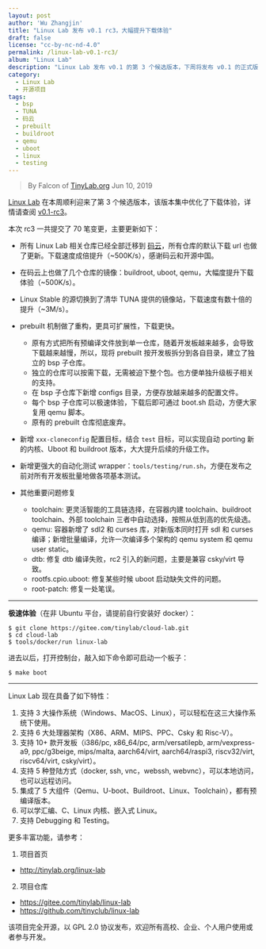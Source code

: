 ```yaml
---
layout: post
author: 'Wu Zhangjin'
title: "Linux Lab 发布 v0.1 rc3，大幅提升下载体验"
draft: false
license: "cc-by-nc-nd-4.0"
permalink: /linux-lab-v0.1-rc3/
album: "Linux Lab"
description: "Linux Lab 发布 v0.1 的第 3 个候选版本，下周将发布 v0.1 的正式版。"
category:
  - Linux Lab
  - 开源项目
tags:
  - bsp
  - TUNA
  - 码云
  - prebuilt
  - buildroot
  - qemu
  - uboot
  - linux
  - testing
---
```


> By Falcon of [TinyLab.org][1]
> Jun 10, 2019

[Linux Lab](/linux-lab) 在本周顺利迎来了第 3 个候选版本，该版本集中优化了下载体验，详情请查阅 [v0.1-rc3](https://gitee.com/tinylab/linux-lab/tree/v0.1-rc3)。

本次 rc3 一共提交了 70 笔变更，主要更新如下：

- 所有 Linux Lab 相关仓库已经全部迁移到 [码云](https://gitee.com/tinylab)，所有仓库的默认下载 url 也做了更新。下载速度成倍提升（~500K/s），感谢码云和开源中国。

- 在码云上也做了几个仓库的镜像：buildroot, uboot, qemu，大幅度提升下载体验（~500K/s）。

- Linux Stable 的源切换到了清华 TUNA 提供的镜像站，下载速度有数十倍的提升（~3M/s）。

- prebuilt 机制做了重构，更具可扩展性，下载更快。
  - 原有方式把所有预编译文件放到单一仓库，随着开发板越来越多，会导致下载越来越慢，所以，现将 prebuilt 按开发板拆分到各自目录，建立了独立的 bsp 子仓库。
  - 独立的仓库可以按需下载，无需被迫下整个包。也方便单独升级板子相关的支持。
  - 在 bsp 子仓库下新增 configs 目录，方便存放越来越多的配置文件。
  - 每个 bsp 子仓库可以极速体验，下载后即可通过 boot.sh 启动，方便大家复用 qemu 脚本。
  - 原有的 prebuilt 仓库彻底废弃。

- 新增 `xxx-cloneconfig` 配置目标，结合 `test` 目标，可以实现自动 porting 新的内核、Uboot 和 buildroot 版本，大大提升后续的升级工作。

- 新增更强大的自动化测试 wrapper：`tools/testing/run.sh`，方便在发布之前对所有开发板批量地做各项基本测试。

- 其他重要问题修复
  - toolchain: 更灵活智能的工具链选择，在容器内建 toolchain、buildroot toolchain、外部 toolchain 三者中自动选择，按照从低到高的优先级选。
  - qemu: 容器新增了 sdl2 和 curses 库，对新版本同时打开 sdl 和 curses 编译；新增批量编译，允许一次编译多个架构的 qemu system 和 qemu user static。
  - dtb: 修复 dtb 编译失败，rc2 引入的新问题，主要是兼容 csky/virt 导致。
  - rootfs.cpio.uboot: 修复某些时候 uboot 启动缺失文件的问题。
  - root-patch: 修复一处笔误。

<hr>

**极速体验**（在非 Ubuntu 平台，请提前自行安装好 docker）：

    $ git clone https://gitee.com/tinylab/cloud-lab.git
    $ cd cloud-lab
    $ tools/docker/run linux-lab

进去以后，打开控制台，敲入如下命令即可启动一个板子：

    $ make boot

<hr>

Linux Lab 现在具备了如下特性：

1. 支持 3 大操作系统（Windows、MacOS、Linux），可以轻松在这三大操作系统下使用。
2. 支持 6 大处理器架构（X86、ARM、MIPS、PPC、Csky 和 Risc-V）。
3. 支持 10+ 款开发板（i386/pc, x86_64/pc, arm/versatilepb, arm/vexpress-a9, ppc/g3beige, mips/malta, aarch64/virt, aarch64/raspi3, riscv32/virt, riscv64/virt, csky/virt）。
4. 支持 5 种登陆方式（docker, ssh, vnc，webssh, webvnc），可以本地访问，也可以远程访问。
5. 集成了 5 大组件（Qemu、U-boot、Buildroot、Linux、Toolchain），都有预编译版本。
6. 可以学汇编、C、Linux 内核、嵌入式 Linux。
7. 支持 Debugging 和 Testing。

更多丰富功能，请参考：

1. 项目首页
  - <http://tinylab.org/linux-lab>

2. 项目仓库
  - <https://gitee.com/tinylab/linux-lab>
  - <https://github.com/tinyclub/linux-lab>

该项目完全开源，以 GPL 2.0 协议发布，欢迎所有高校、企业、个人用户使用或者参与开发。

[1]: http://tinylab.org/
